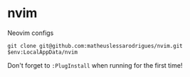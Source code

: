 # nvim
Neovim configs

```
git clone git@github.com:matheuslessarodrigues/nvim.git $env:LocalAppData/nvim
```

Don't forget to `:PlugInstall` when running for the first time!
